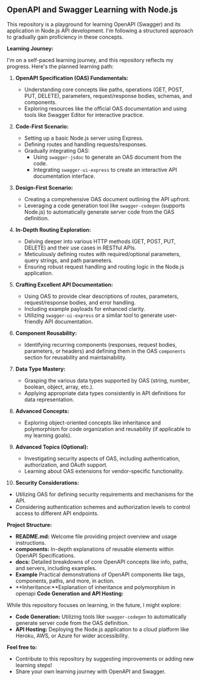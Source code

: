 ## OpenAPI and Swagger Learning with Node.js

This repository is a playground for learning OpenAPI (Swagger) and its application in Node.js API development. I'm following a structured approach to gradually gain proficiency in these concepts.

**Learning Journey:**

I'm on a self-paced learning journey, and this repository reflects my progress.  Here's the planned learning path:

1. **OpenAPI Specification (OAS) Fundamentals:**
   - Understanding core concepts like paths, operations (GET, POST, PUT, DELETE), parameters, request/response bodies, schemas, and components.
   - Exploring resources like the official OAS documentation and using tools like Swagger Editor for interactive practice.

2. **Code-First Scenario:**
   - Setting up a basic Node.js server using Express.
   - Defining routes and handling requests/responses.
   - Gradually integrating OAS:
     - Using `swagger-jsdoc` to generate an OAS document from the code.
     - Integrating `swagger-ui-express` to create an interactive API documentation interface.

3. **Design-First Scenario:**
   - Creating a comprehensive OAS document outlining the API upfront.
   - Leveraging a code generation tool like `swagger-codegen` (supports Node.js) to automatically generate server code from the OAS definition.

4. **In-Depth Routing Exploration:**
   - Delving deeper into various HTTP methods (GET, POST, PUT, DELETE) and their use cases in RESTful APIs.
   - Meticulously defining routes with required/optional parameters, query strings, and path parameters.
   - Ensuring robust request handling and routing logic in the Node.js application.

5. **Crafting Excellent API Documentation:**
   - Using OAS to provide clear descriptions of routes, parameters, request/response bodies, and error handling.
   - Including example payloads for enhanced clarity.
   - Utilizing `swagger-ui-express` or a similar tool to generate user-friendly API documentation.

6. **Component Reusability:**
   - Identifying recurring components (responses, request bodies, parameters, or headers) and defining them in the OAS `components` section for reusability and maintainability.

7. **Data Type Mastery:**
   - Grasping the various data types supported by OAS (string, number, boolean, object, array, etc.).
   - Applying appropriate data types consistently in API definitions for data representation.

8. **Advanced Concepts:**
   - Exploring object-oriented concepts like inheritance and polymorphism for code organization and reusability (if applicable to my learning goals).

9. **Advanced Topics (Optional):**
   - Investigating security aspects of OAS, including authentication, authorization, and OAuth support.
   - Learning about OAS extensions for vendor-specific functionality.

10. **Security Considerations:**
   - Utilizing  OAS for defining security requirements and mechanisms for the API.
   - Considering authentication schemes and authorization levels to control access to different API endpoints.

**Project Structure:**

- **README.md:** Welcome file providing project overview and usage instructions.
- **components:** In-depth explanations of reusable elements within OpenAPI Specifications.
- **docs:** Detailed breakdowns of core OpenAPI concepts like info, paths, and servers, including examples. 
- **Example** Practical demonstrations of OpenAPI components like tags, components, paths, and more, in action.
- **Inheritance:**Explanation of inheritance and polymorphism in openapi
**Code Generation and API Hosting:**

While this repository focuses on learning, in the future, I might explore:

- **Code Generation:** Utilizing tools like `swagger-codegen` to automatically generate server code from the OAS definition.
- **API Hosting:** Deploying the Node.js application to a cloud platform like Heroku, AWS, or Azure for wider accessibility.

**Feel free to:**

- Contribute to this repository by suggesting improvements or adding new learning steps!
- Share your own learning journey with OpenAPI and Swagger.
